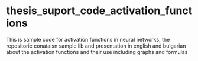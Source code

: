 # thesis_suport_code_activation_functions
This is sample code for activation functions in neural networks, the repositorie conataisn sample lib and presentation in english and bulgarian about the activation functions and their use including graphs and formulas
